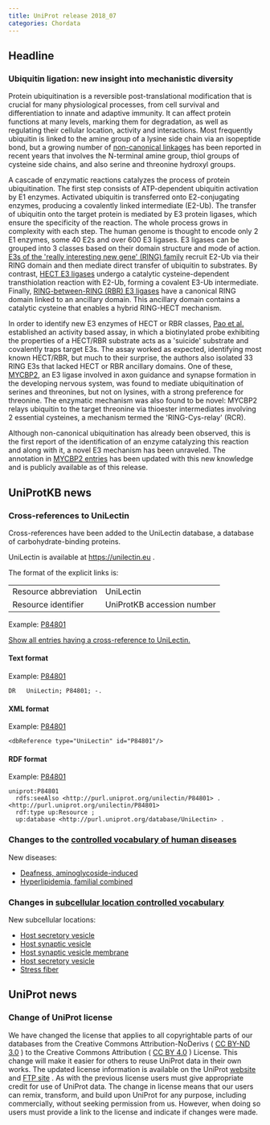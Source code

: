 ```yaml
---
title: UniProt release 2018_07
categories: Chordata
---
```


## Headline

### Ubiquitin ligation: new insight into mechanistic diversity

Protein ubiquitination is a reversible post-translational modification that is crucial for many physiological processes, from cell survival and differentiation to innate and adaptive immunity. It can affect protein functions at many levels, marking them for degradation, as well as regulating their cellular location, activity and interactions. Most frequently ubiquitin is linked to the amine group of a lysine side chain via an isopeptide bond, but a growing number of [non-canonical linkages](https://www.ncbi.nlm.nih.gov/pubmed/23732108) has been reported in recent years that involves the N-terminal amine group, thiol groups of cysteine side chains, and also serine and threonine hydroxyl groups.

A cascade of enzymatic reactions catalyzes the process of protein ubiquitination. The first step consists of ATP-dependent ubiquitin activation by E1 enzymes. Activated ubiquitin is transferred onto E2-conjugating enzymes, producing a covalently linked intermediate (E2-Ub). The transfer of ubiquitin onto the target protein is mediated by E3 protein ligases, which ensure the specificity of the reaction. The whole process grows in complexity with each step. The human genome is thought to encode only 2 E1 enzymes, some 40 E2s and over 600 E3 ligases. E3 ligases can be grouped into 3 classes based on their domain structure and mode of action. [E3s of the 'really interesting new gene' (RING) family](https://www.ncbi.nlm.nih.gov/pubmed/19489725) recruit E2-Ub via their RING domain and then mediate direct transfer of ubiquitin to substrates. By contrast, [HECT E3 ligases](https://www.ncbi.nlm.nih.gov/pubmed/7761480) undergo a catalytic cysteine-dependent transthiolation reaction with E2-Ub, forming a covalent E3-Ub intermediate. Finally, [RING-between-RING (RBR) E3 ligases](https://www.ncbi.nlm.nih.gov/pubmed/28827147) have a canonical RING domain linked to an ancillary domain. This ancillary domain contains a catalytic cysteine that enables a hybrid RING-HECT mechanism.

In order to identify new E3 enzymes of HECT or RBR classes, [Pao et al.](https://www.ncbi.nlm.nih.gov/pubmed/29643511) established an activity based assay, in which a biotinylated probe exhibiting the properties of a HECT/RBR substrate acts as a 'suicide' substrate and covalently traps target E3s. The assay worked as expected, identifying most known HECT/RBR, but much to their surprise, the authors also isolated 33 RING E3s that lacked HECT or RBR ancillary domains. One of these, [MYCBP2](http://www.uniprot.org/uniprot/O75592), an E3 ligase involved in axon guidance and synapse formation in the developing nervous system, was found to mediate ubiquitination of serines and threonines, but not on lysines, with a strong preference for threonine. The enzymatic mechanism was also found to be novel: MYCBP2 relays ubiquitin to the target threonine via thioester intermediates involving 2 essential cysteines, a mechanism termed the 'RING-Cys-relay' (RCR).

Although non-canonical ubiquitination has already been observed, this is the first report of the identification of an enzyme catalyzing this reaction and along with it, a novel E3 mechanism has been unraveled. The annotation in [MYCBP2 entries](http://www.uniprot.org/uniprot/?query=gene:MYCBP2+AND+reviewed:yes) has been updated with this new knowledge and is publicly available as of this release.

## UniProtKB news

### Cross-references to UniLectin

Cross-references have been added to the UniLectin database, a database of carbohydrate-binding proteins.

UniLectin is available at <https://unilectin.eu> .

The format of the explicit links is:

|                       |                            |
|:----------------------|:---------------------------|
| Resource abbreviation | UniLectin                  |
| Resource identifier   | UniProtKB accession number |

Example: [P84801](http://www.uniprot.org/uniprot/P84801)

[Show all entries having a cross-reference to UniLectin.](http://www.uniprot.org/uniprot/?query=database:unilectin&sort=score)

#### Text format

Example: [P84801](http://www.uniprot.org/uniprot/P84801.txt)

    DR   UniLectin; P84801; -.

#### XML format

Example: [P84801](http://www.uniprot.org/uniprot/P84801.xml)

    <dbReference type="UniLectin" id="P84801"/>

#### RDF format

Example: [P84801](http://www.uniprot.org/uniprot/P84801.ttl)

    uniprot:P84801
      rdfs:seeAlso <http://purl.uniprot.org/unilectin/P84801> .
    <http://purl.uniprot.org/unilectin/P84801>
      rdf:type up:Resource ;
      up:database <http://purl.uniprot.org/database/UniLectin> .

### Changes to the [controlled vocabulary of human diseases](http://www.uniprot.org/docs/humdisease)

New diseases:

-   [Deafness, aminoglycoside-induced](http://www.uniprot.org/diseases/DI-05233)
-   [Hyperlipidemia, familial combined](http://www.uniprot.org/diseases/DI-05232)

### Changes in [subcellular location controlled vocabulary](http://www.uniprot.org/docs/subcell)

New subcellular locations:

-   [Host secretory vesicle](http://www.uniprot.org/locations/SL-0504)
-   [Host synaptic vesicle](http://www.uniprot.org/locations/SL-0502)
-   [Host synaptic vesicle membrane](http://www.uniprot.org/locations/SL-0503)
-   [Host secretory vesicle](http://www.uniprot.org/locations/SL-0504)
-   [Stress fiber](http://www.uniprot.org/locations/SL-0501)

## UniProt news

### Change of UniProt license

We have changed the license that applies to all copyrightable parts of our databases from the Creative Commons Attribution-NoDerivs ( [CC BY-ND 3.0](https://creativecommons.org/licenses/by-nd/3.0/) ) to the Creative Commons Attribution ( [CC BY 4.0](https://creativecommons.org/licenses/by/4.0/) ) License. This change will make it easier for others to reuse UniProt data in their own works. The updated license information is available on the UniProt [website](http://www.uniprot.org/terms) and [FTP site](ftp://ftp.uniprot.org/pub/databases/uniprot/LICENSE) . As with the previous license users must give appropriate credit for use of UniProt data. The change in license means that our users can remix, transform, and build upon UniProt for any purpose, including commercially, without seeking permission from us. However, when doing so users must provide a link to the license and indicate if changes were made.
